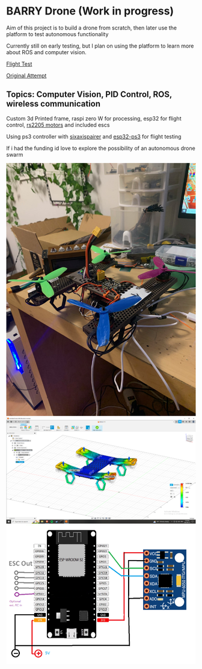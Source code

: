 # BARRY Drone (Work in progress)

Aim of this project is to build a drone from scratch, then later use the platform to test autonomous functionality

Currently still on early testing, but I plan on using the platform to learn more about ROS and computer vision.

[Flight Test](https://youtube.com/shorts/YYaDXmu7loY?feature=share)

[Original Attempt](https://github.com/Stargor14/Stone-Drone)

## Topics: Computer Vision, PID Control, ROS, wireless communication

Custom 3d Printed frame, raspi zero W for processing, esp32 for flight control, [rs2205 motors](https://www.aliexpress.com/item/1005001270601236.html?spm=a2g0o.order_list.order_list_main.122.6ecf1802ioyX7h) and included escs

Using ps3 controller with [sixaxispairer](https://github.com/user-none/sixaxispairer) and [esp32-ps3](https://github.com/jvpernis/esp32-ps3) for flight testing

If i had the funding id love to explore the possibility of an autonomous drone swarm

![version1.jpg](photos/version1.jpeg)
![StressSimulation3.png](photos/StressSimulation3.png)
![wiring.png](photos/Wiring.png "Wiring")
